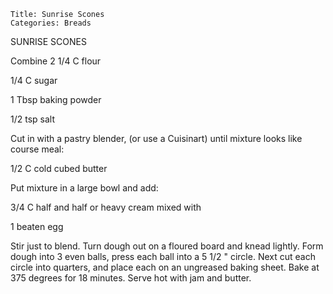~~~ recipe-info
Title: Sunrise Scones
Categories: Breads
~~~

SUNRISE SCONES

Combine 2 1/4 C flour

1/4 C sugar

1 Tbsp baking powder

1/2 tsp salt

Cut in with a pastry blender, (or use a Cuisinart) until mixture looks like course meal:

1/2 C cold cubed butter

Put mixture in a large bowl and add:

3/4 C half and half or heavy cream mixed with

1 beaten egg

Stir just to blend.  Turn dough out on a floured board and knead lightly.  Form dough into 3 even
balls, press each ball into a 5 1/2 " circle.  Next cut each circle into quarters, and place each
on an ungreased baking sheet.  Bake at 375 degrees for 18 minutes.  Serve hot with jam and butter.
